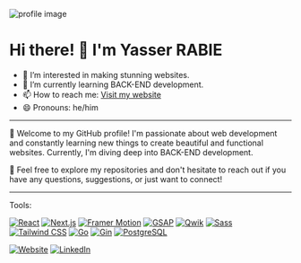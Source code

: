 ![profile image](https://i.imgur.com/IwSoQLb.jpg)

# Hi there! 👋 I'm Yasser RABIE

- 👀 I’m interested in making stunning websites.
- 🌱 I’m currently learning BACK-END development.
- 📫 How to reach me: [Visit my website](https://yasserr.me)
- 😄 Pronouns: he/him

---

🚀 Welcome to my GitHub profile!
I'm passionate about web development and constantly learning new things to create beautiful and functional websites. Currently,
I'm diving deep into BACK-END development.

🌟 Feel free to explore my repositories and don't hesitate to reach out if you have any questions, suggestions, or just want to connect!

---
Tools:

[![React](https://img.shields.io/badge/React-61DAFB?style=for-the-badge&logo=react&logoColor=white)](https://reactjs.org/)
[![Next.js](https://img.shields.io/badge/Next.js-000000?style=for-the-badge&logo=next.js&logoColor=white)](https://nextjs.org/)
[![Framer Motion](https://img.shields.io/badge/Framer_Motion-0055FF?style=for-the-badge&logo=framer&logoColor=white)](https://www.framer.com/motion/)
[![GSAP](https://img.shields.io/badge/GSAP-000000?style=for-the-badge&logo=greensock&logoColor=88CE02)](https://greensock.com/)
[![Qwik](https://img.shields.io/badge/Qwik-00ADD8?style=for-the-badge&logo=qwik&logoColor=white)](https://qwik.dev/)
[![Sass](https://img.shields.io/badge/Sass-CC6699?style=for-the-badge&logo=sass&logoColor=white)](https://sass-lang.com/)
[![Tailwind CSS](https://img.shields.io/badge/Tailwind_CSS-38B2AC?style=for-the-badge&logo=tailwind-css&logoColor=white)](https://tailwindcss.com/)
[![Go](https://img.shields.io/badge/Go-00ADD8?style=for-the-badge&logo=go&logoColor=white)](https://go.dev/)
[![Gin](https://img.shields.io/badge/Gin-00ADD8?style=for-the-badge&logo=gin&logoColor=white)](https://gin-gonic.com/)
[![PostgreSQL](https://img.shields.io/badge/PostgreSQL-316192?style=for-the-badge&logo=postgresql&logoColor=white)](https://www.postgresql.org/)

[![Website](https://img.shields.io/badge/Portfolio-yasserr.me-blue)](https://yasserr.me)
[![LinkedIn](https://img.shields.io/badge/LinkedIn-YasserRABIE-blue)](https://www.linkedin.com/in/yasssssser/)
